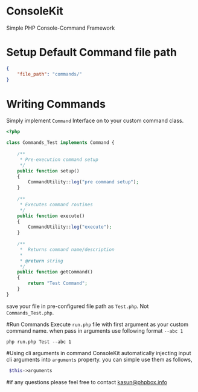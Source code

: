 # ConsoleKit
Simple PHP Console-Command Framework

# Setup Default Command file path
```json
{
    "file_path": "commands/"
}
```


# Writing Commands

Simply implement `Command` Interface on to your custom command class.

```php
<?php

class Commands_Test implements Command {
     
    /**
     * Pre-execution command setup
     */
    public function setup() 
    {
        CommandUtility::log("pre command setup");
    }
    
    /**
     * Executes command routines
     */
    public function execute() 
    {
        CommandUtility::log("execute");
    }
    
    /**
     *  Returns command name/description
     * 
     * @return string
     */
    public function getCommand() 
    {
        return "Test Command";
    }
}
```

save your file in pre-configured file path  as `Test.php`. Not `Commands_Test.php`.

#Run Commands
Execute `run.php` file with first argument as your custom command name. when pass in arguments use following format `--abc 1`

```shell
php run.php Test --abc 1
```

#Using cli arguments in command
ConsoleKit automatically injecting input cli arguments into `arguments` property. you can simple use them as follows,

```php
 $this->arguments
```


#if any questions please feel free to contact kasun@phpbox.info
